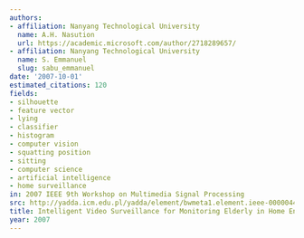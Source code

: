 ```yaml
---
authors:
- affiliation: Nanyang Technological University
  name: A.H. Nasution
  url: https://academic.microsoft.com/author/2718289657/
- affiliation: Nanyang Technological University
  name: S. Emmanuel
  slug: sabu_emmanuel
date: '2007-10-01'
estimated_citations: 120
fields:
- silhouette
- feature vector
- lying
- classifier
- histogram
- computer vision
- squatting position
- sitting
- computer science
- artificial intelligence
- home surveillance
in: 2007 IEEE 9th Workshop on Multimedia Signal Processing
src: http://yadda.icm.edu.pl/yadda/element/bwmeta1.element.ieee-000004412853
title: Intelligent Video Surveillance for Monitoring Elderly in Home Environments
year: 2007
---
```

